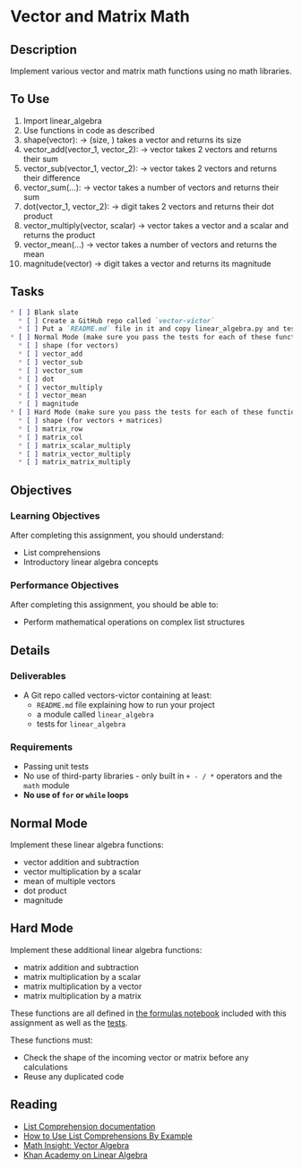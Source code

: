 # Vector and Matrix Math

## Description

Implement various vector and matrix math functions using no math libraries.

## To Use
1. Import linear_algebra
2. Use functions in code as described
  1. shape(vector): -> (size, )
    takes a vector and returns its size
  2. vector_add(vector_1, vector_2): -> vector
    takes 2 vectors and returns their sum
  3. vector_sub(vector_1, vector_2): -> vector
    takes 2 vectors and returns their difference
  4. vector_sum(...): -> vector
    takes a number of vectors and returns their sum
  5. dot(vector_1, vector_2): -> digit
    takes 2 vectors and returns their dot product
  6. vector_multiply(vector, scalar) -> vector
    takes a vector and a scalar and returns the product
  7. vector_mean(...) -> vector
    takes a number of vectors and returns the mean
  8. magnitude(vector) -> digit
    takes a vector and returns its magnitude

## Tasks

```markdown
* [ ] Blank slate
  * [ ] Create a GitHub repo called `vector-victor`
  * [ ] Put a `README.md` file in it and copy linear_algebra.py and test_linear_algebra.py into it from this repository
* [ ] Normal Mode (make sure you pass the tests for each of these functions)
  * [ ] shape (for vectors)
  * [ ] vector_add
  * [ ] vector_sub
  * [ ] vector_sum
  * [ ] dot
  * [ ] vector_multiply
  * [ ] vector_mean
  * [ ] magnitude
* [ ] Hard Mode (make sure you pass the tests for each of these functions)
  * [ ] shape (for vectors + matrices)
  * [ ] matrix_row
  * [ ] matrix_col
  * [ ] matrix_scalar_multiply
  * [ ] matrix_vector_multiply
  * [ ] matrix_matrix_multiply

```

## Objectives

### Learning Objectives

After completing this assignment, you should understand:

* List comprehensions
* Introductory linear algebra concepts

### Performance Objectives

After completing this assignment, you should be able to:

* Perform mathematical operations on complex list structures

## Details

### Deliverables

* A Git repo called vectors-victor containing at least:
  * `README.md` file explaining how to run your project
  * a module called `linear_algebra`
  * tests for `linear_algebra`

### Requirements

* Passing unit tests
* No use of third-party libraries - only built in `+ - / *` operators and the `math` module
* **No use of `for` or `while` loops**

## Normal Mode

Implement these linear algebra functions:

* vector addition and subtraction
* vector multiplication by a scalar
* mean of multiple vectors
* dot product
* magnitude

## Hard Mode

Implement these additional linear algebra functions:

* matrix addition and subtraction
* matrix multiplication by a scalar
* matrix multiplication by a vector
* matrix multiplication by a matrix

These functions are all defined in [the formulas notebook](Formulas.ipynb) included with this assignment as well as the [tests](test_linear_algebra.py).

These functions must:

* Check the shape of the incoming vector or matrix before any calculations
* Reuse any duplicated code

## Reading

* [List Comprehension documentation](https://docs.python.org/3/tutorial/datastructures.html#list-comprehensions)
* [How to Use List Comprehensions By Example](http://howchoo.com/g/ngi2zddjzdf/how-to-use-list-comprehension-in-python)
* [Math Insight: Vector Algebra](http://mathinsight.org/thread/vector_algebra#matrices)
* [Khan Academy on Linear Algebra](https://www.khanacademy.org/math/linear-algebra)
